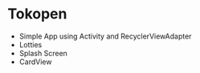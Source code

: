 # Tokopen

- Simple App using Activity and RecyclerViewAdapter
- Lotties
- Splash Screen
- CardView

